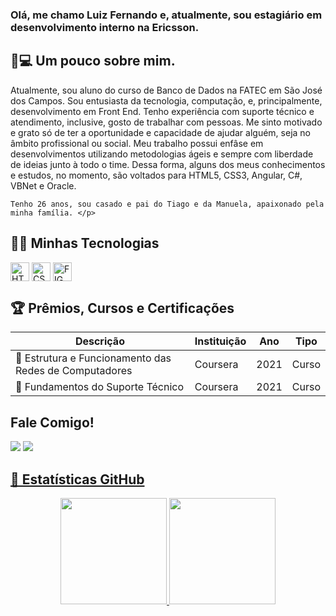 ### Olá, me chamo Luiz Fernando e, atualmente, sou estagiário em desenvolvimento interno na Ericsson. 

## 👦💻 Um pouco sobre mim.
<div>
  <p> Atualmente, sou aluno do curso de Banco de Dados na FATEC em São José dos Campos. Sou entusiasta da tecnologia, computação, e, principalmente, desenvolvimento em Front End. Tenho experiência com suporte técnico e atendimento, inclusive, gosto de trabalhar com pessoas. Me sinto motivado e grato só de ter a oportunidade e capacidade de ajudar alguém, seja no âmbito profissional ou social. Meu trabalho possui enfâse em desenvolvimentos utilizando metodologias ágeis e sempre com liberdade de ideias junto à todo o time. Dessa forma, alguns dos meus conhecimentos e estudos, no momento, são voltados para HTML5, CSS3, Angular, C#, VBNet e Oracle.
    
    Tenho 26 anos, sou casado e pai do Tiago e da Manuela, apaixonado pela minha família. </p>
</div>

## 🚀🔥 Minhas Tecnologias
<div style="display: inline-block">
  <img align="center" alt="HTML5" height="30" src="https://cdn.jsdelivr.net/gh/devicons/devicon/icons/html5/html5-original.svg">
  <img align="center" alt="CSS3" height="30" src="https://cdn.jsdelivr.net/gh/devicons/devicon/icons/css3/css3-original.svg">
  <img align="center" alt="FIGMA" height="30" src="https://cdn.jsdelivr.net/gh/devicons/devicon/icons/figma/figma-original.svg" />
</div><br>

## 🏆 Prêmios, Cursos e Certificações

Descrição | Instituição | Ano | Tipo
--------- | ----------- | --- | ----
🏅 Estrutura e Funcionamento das Redes de Computadores | Coursera | 2021 | Curso
🏅 Fundamentos do Suporte Técnico | Coursera | 2021 | Curso

## Fale Comigo!
<div>
  <a href="https://api.whatsapp.com/send?phone=5512991103948&text=Olá%20,%2C%20 Luiz!" target="_blank"><img src="https://img.shields.io/badge/WhatsApp-25D366?style=for-the-badge&logo=whatsapp&logoColor=white"></a>
  <a href="https://www.linkedin.com/in/luizhabaeb/" target="_blank"><img src="https://img.shields.io/badge/LinkedIn-0077B5?style=for-the-badge&logo=linkedin&logoColor=white"</a>
</div>

## 🧾 Estatísticas GitHub
<div align="center">
  <a href="https://github.com/luizhabaeb">
  <img height="170cm" src="https://github-readme-stats.vercel.app/api?username=(seunickdogithub)&show_icons=true&theme=dark&include_all_commits=true&account_private=true"/>
  <img height="170cm" src="https://github-readme-stats.vercel.app/api/top-langs/?username=(seunickdogithub)&layout=compact&langs_count=7&theme=dark"/>
</div>

